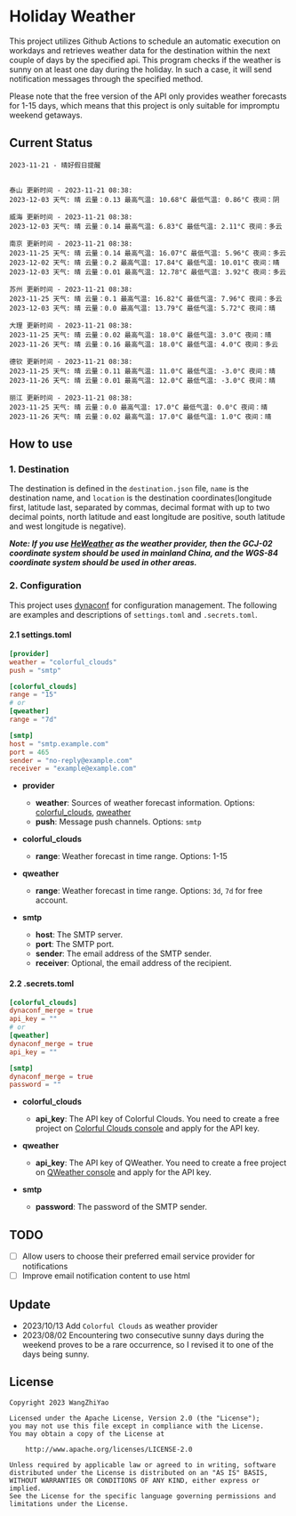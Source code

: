 # Holiday Weather

This project utilizes Github Actions to schedule an automatic execution on workdays and retrieves weather data for the destination within the next couple of days by the  specified api.
This program checks if the weather is sunny on at least one day during the holiday. In such a case, it will send notification messages through the specified method.

Please note that the free version of the API only provides weather forecasts for 1-15 days, which means that this project is only suitable for impromptu weekend getaways.

## Current Status

```
2023-11-21 - 晴好假日提醒


泰山 更新时间 - 2023-11-21 08:38:
2023-12-03 天气: 晴 云量：0.13 最高气温: 10.68°C 最低气温: 0.86°C 夜间：阴

威海 更新时间 - 2023-11-21 08:38:
2023-12-03 天气: 晴 云量：0.14 最高气温: 6.83°C 最低气温: 2.11°C 夜间：多云

南京 更新时间 - 2023-11-21 08:38:
2023-11-25 天气: 晴 云量：0.14 最高气温: 16.07°C 最低气温: 5.96°C 夜间：多云
2023-12-02 天气: 晴 云量：0.2 最高气温: 17.84°C 最低气温: 10.01°C 夜间：晴
2023-12-03 天气: 晴 云量：0.01 最高气温: 12.78°C 最低气温: 3.92°C 夜间：多云

苏州 更新时间 - 2023-11-21 08:38:
2023-11-25 天气: 晴 云量：0.1 最高气温: 16.82°C 最低气温: 7.96°C 夜间：多云
2023-12-03 天气: 晴 云量：0.0 最高气温: 13.79°C 最低气温: 5.72°C 夜间：晴

大理 更新时间 - 2023-11-21 08:38:
2023-11-25 天气: 晴 云量：0.02 最高气温: 18.0°C 最低气温: 3.0°C 夜间：晴
2023-11-26 天气: 晴 云量：0.16 最高气温: 18.0°C 最低气温: 4.0°C 夜间：多云

德钦 更新时间 - 2023-11-21 08:38:
2023-11-25 天气: 晴 云量：0.11 最高气温: 11.0°C 最低气温: -3.0°C 夜间：晴
2023-11-26 天气: 晴 云量：0.01 最高气温: 12.0°C 最低气温: -3.0°C 夜间：晴

丽江 更新时间 - 2023-11-21 08:38:
2023-11-25 天气: 晴 云量：0.0 最高气温: 17.0°C 最低气温: 0.0°C 夜间：晴
2023-11-26 天气: 晴 云量：0.02 最高气温: 17.0°C 最低气温: 1.0°C 夜间：晴

```

## How to use

### 1. Destination

The destination is defined in the `destination.json` file, `name` is the destination name, and `location` is the destination coordinates(longitude first, latitude last, separated by commas, decimal format with up to two decimal points, north latitude and east longitude are positive, south latitude and west longitude is negative).

***Note: If you use [HeWeather](https://dev.qweather.com/docs/) as the weather provider, then the GCJ-02 coordinate system should be used in mainland China, and the WGS-84 coordinate system should be used in other areas.***

### 2. Configuration

This project uses [dynaconf](https://github.com/dynaconf/dynaconf) for configuration management. The following are examples and descriptions of `settings.toml`  and `.secrets.toml`.

#### 2.1 settings.toml

```toml
[provider]
weather = "colorful_clouds"
push = "smtp"

[colorful_clouds]
range = "15"
# or
[qweather]
range = "7d"

[smtp]
host = "smtp.example.com"
port = 465
sender = "no-reply@example.com"
receiver = "example@example.com"
```
- **provider**
  - **weather**: Sources of weather forecast information. Options: [colorful_clouds](https://docs.caiyunapp.com/docs/daily), [qweather](https://dev.qweather.com/docs/api/weather/weather-daily-forecast/)
  - **push**: Message push channels. Options: `smtp`

- **colorful_clouds**
  - **range**:  Weather forecast in time range. Options: 1-15

- **qweather**
  - **range**: Weather forecast in time range. Options: `3d`, `7d` for free account.

- **smtp**
  - **host**: The SMTP server.
  - **port**: The SMTP port.
  - **sender**: The email address of the SMTP sender.
  - **receiver**: Optional, the email address of the recipient.

#### 2.2 .secrets.toml

```toml
[colorful_clouds]
dynaconf_merge = true
api_key = ""
# or
[qweather]
dynaconf_merge = true
api_key = ""

[smtp]
dynaconf_merge = true
password = ""
```

- **colorful_clouds**
  - **api_key**:  The API key of Colorful Clouds. You need to create a free project on [Colorful Clouds console](https://platform.caiyunapp.com/dashboard/index) and apply for the API key.

- **qweather**
  - **api_key**: The API key of QWeather. You need to create a free project on [QWeather console](https://console.qweather.com/#/console) and apply for the API key.

- **smtp**
  - **password**: The password of the SMTP sender.


## TODO

- [ ] Allow users to choose their preferred email service provider for notifications
- [ ] Improve email notification content to use html

## Update
- 2023/10/13 Add `Colorful Clouds` as weather provider 
- 2023/08/02 Encountering two consecutive sunny days during the weekend proves to be a rare occurrence, so I revised it to one of the days being sunny.

## License

    Copyright 2023 WangZhiYao
    
    Licensed under the Apache License, Version 2.0 (the "License");
    you may not use this file except in compliance with the License.
    You may obtain a copy of the License at
    
        http://www.apache.org/licenses/LICENSE-2.0
    
    Unless required by applicable law or agreed to in writing, software
    distributed under the License is distributed on an "AS IS" BASIS,
    WITHOUT WARRANTIES OR CONDITIONS OF ANY KIND, either express or implied.
    See the License for the specific language governing permissions and
    limitations under the License.
